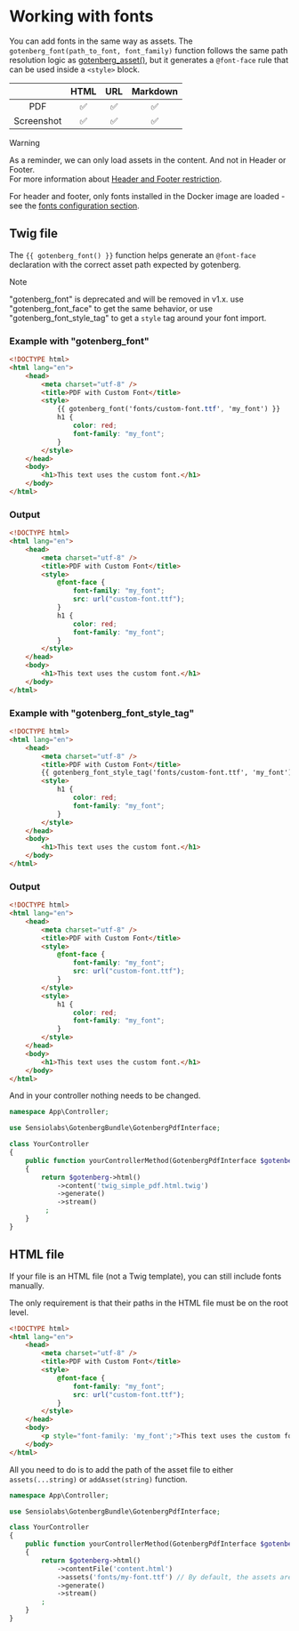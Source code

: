 # Working with fonts

You can add fonts in the same way as assets. The `gotenberg_font(path_to_font, font_family)` 
function follows the same path resolution logic as [gotenberg_asset()](assets.md), 
but it generates a `@font-face` rule that can be used inside a `<style>` block.

|            |         HTML         |        URL         |      Markdown      |
|:----------:|:--------------------:|:------------------:|:------------------:|
|    PDF     |  :white_check_mark:  | :white_check_mark: | :white_check_mark: |
| Screenshot |  :white_check_mark:  | :white_check_mark: | :white_check_mark: |

> [!WARNING]  
> As a reminder, we can only load assets in the content. And not in Header or Footer.  
> For more information about [Header and Footer restriction](https://gotenberg.dev/docs/routes#header-footer-chromium).
>
> For header and footer, only fonts installed in the Docker image are loaded - 
> see the [fonts configuration section](https://gotenberg.dev/docs/configuration#fonts).

## Twig file

The `{{ gotenberg_font() }}` function helps generate an `@font-face` 
declaration with the correct asset path expected by gotenberg.

> [!NOTE]
> "gotenberg_font" is deprecated and will be removed in v1.x. use 
> "gotenberg_font_face" to get the same behavior, or use 
> "gotenberg_font_style_tag" to get a `style` tag around your font import.

### Example with "gotenberg_font"

```html
<!DOCTYPE html>
<html lang="en">
    <head>
        <meta charset="utf-8" />
        <title>PDF with Custom Font</title>
        <style>
            {{ gotenberg_font('fonts/custom-font.ttf', 'my_font') }}
            h1 {
                color: red;
                font-family: "my_font";
            }
        </style>
    </head>
    <body>
        <h1>This text uses the custom font.</h1>
    </body>
</html>
```

### Output

```html
<!DOCTYPE html>
<html lang="en">
    <head>
        <meta charset="utf-8" />
        <title>PDF with Custom Font</title>
        <style>
            @font-face {
                font-family: "my_font";
                src: url("custom-font.ttf");
            }
            h1 {
                color: red;
                font-family: "my_font";
            }
        </style>
    </head>
    <body>
        <h1>This text uses the custom font.</h1>
    </body>
</html>
```

### Example with "gotenberg_font_style_tag"

```html
<!DOCTYPE html>
<html lang="en">
    <head>
        <meta charset="utf-8" />
        <title>PDF with Custom Font</title>
        {{ gotenberg_font_style_tag('fonts/custom-font.ttf', 'my_font') }}
        <style>
            h1 {
                color: red;
                font-family: "my_font";
            }
        </style>
    </head>
    <body>
        <h1>This text uses the custom font.</h1>
    </body>
</html>
```

### Output

```html
<!DOCTYPE html>
<html lang="en">
    <head>
        <meta charset="utf-8" />
        <title>PDF with Custom Font</title>
        <style>
            @font-face {
                font-family: "my_font";
                src: url("custom-font.ttf");
            }
        </style>
        <style>
            h1 {
                color: red;
                font-family: "my_font";
            }
        </style>
    </head>
    <body>
        <h1>This text uses the custom font.</h1>
    </body>
</html>
```

And in your controller nothing needs to be changed.

```php
namespace App\Controller;

use Sensiolabs\GotenbergBundle\GotenbergPdfInterface;

class YourController
{
    public function yourControllerMethod(GotenbergPdfInterface $gotenberg): Response
    {
        return $gotenberg->html()
            ->content('twig_simple_pdf.html.twig')
            ->generate()
            ->stream()
         ;
    }
}
```

## HTML file

If your file is an HTML file (not a Twig template), you can still include 
fonts manually.

The only requirement is that their paths in the HTML file must be on the root 
level.

```html
<!DOCTYPE html>
<html lang="en">
    <head>
        <meta charset="utf-8" />
        <title>PDF with Custom Font</title>
        <style>
            @font-face {
                font-family: "my_font";
                src: url("custom-font.ttf");
            }
        </style>
    </head>
    <body>
        <p style="font-family: 'my_font';">This text uses the custom font.</p>
    </body>
</html>
```

All you need to do is to add the path of the asset file to either 
`assets(...string)` or `addAsset(string)` function.

```php
namespace App\Controller;

use Sensiolabs\GotenbergBundle\GotenbergPdfInterface;

class YourController
{
    public function yourControllerMethod(GotenbergPdfInterface $gotenberg): Response
    {
        return $gotenberg->html()
            ->contentFile('content.html')
            ->assets('fonts/my-font.ttf') // By default, the assets are fetch in the `assets` folder of your application.
            ->generate()
            ->stream()
        ;
    }
}
```
